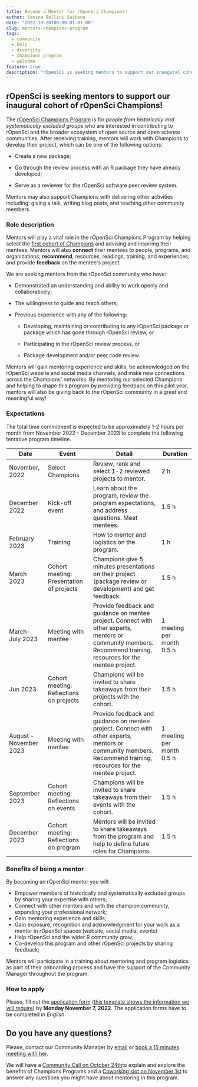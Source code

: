 ```yaml
---
title: Become a Mentor for rOpenSci Champions!
author: Yanina Bellini Saibene
date: '2022-10-20T00:00:01-07:00'
slug: mentors-champions-program
tags:
  - community
  - help
  - diversity
  - champions program
  - welcome
feature: true  
description: "rOpenSci is seeking mentors to support our inaugural cohort of rOpenSci Champions. Could you offer insight and advice to our selected Champions? Learn the details and express your interest!" 
---
```



## rOpenSci is seeking mentors to support our inaugural cohort of rOpenSci Champions!


The [rOpenSci Champions Program](/champions/) is for _people from historically and systematically excluded groups_ who are interested in contributing to rOpenSci and the broader ecosystem of open source and open science communities. After receiving training, mentors will work with Champions to develop their project, which can be one of the following options:

* Create a new package;

* Go through the review process with an R package they have already developed;

* Serve as a reviewer for the rOpenSci software peer review system.

Mentors may also support Champions with delivering other activities including: giving a talk, writing blog posts, and teaching other community members.

### Role description

Mentors will play a vital role in the rOpenSci Champions Program by helping select the [first cohort of Champions](/blog/2022/09/22/launch-champions-program/#how-to-apply) and advising and inspiring their mentees. Mentors will also __connect__ their mentees to people, programs, and organizations; __recommend__, resources, readings, training, and experiences; and provide __feedback__ on the mentee's project.

We are seeking mentors from the rOpenSci community who have:

* Demonstrated an understanding and ability to work openly and collaboratively;

* The willingness to guide and teach others;

* Previous experience with any of the following: 

  * Developing, maintaining or contributing to any rOpenSci package or package which has gone through rOpenSci review, or
  
  * Participating in the rOpenSci review process, or 
  
  * Package development and/or peer code review.

Mentors will gain mentoring experience and skills, be acknowledged on the rOpenSci website and social media channels, and make new connections across the Champions' networks. By mentoring our selected Champions and helping to shape this program by providing feedback on this pilot year, mentors will also be giving back to the rOpenSci community in a great and meaningful way!

### Expectations

The total time commitment is expected to be approximately 1-2 hours per month from November 2022 - December 2023 to complete the following tentative program timeline.


|Date|Event|Detail|Duration|
|----|-----|------|--------|
|November, 2022|Select Champions |Review, rank and select 1-2 reviewed projects to mentor.|2 h|
|December 2022|Kick-off event|Learn about the program, review the program expectations, and address questions. Meet mentees.|1.5 h|
|February 2023|Training|How to mentor and logistics on the program.|1 h|
|March 2023|Cohort meeting: Presentation of projects|Champions give 5 minutes presentations on their project (package review or development) and get feedback.|1.5 h|
|March-July 2023|Meeting with mentee|Provide feedback and guidance on mentee project.  Connect with other experts, mentors or community members. Recommend training, resources for the mentee project.|1 meeting per month 0.5 h|
|Jun 2023|Cohort meeting: Reflections on projects|Champions will be invited to share takeaways from their projects with the cohort.|1.5 h|
|August - November 2023|Meeting with mentee|Provide feedback and guidance on mentee project.  Connect with other experts, mentors or community members. Recommend training, resources for the mentee project. |1 meeting per month 0.5 h|
|September 2023|Cohort meeting: Reflections on events|Champions will be invited to share takeaways from their events with the cohort.|1.5 h|
|December 2023|Cohort meeting: Reflections on program|Mentors will be invited to share takeaways from the program and help to define future roles for Champions.|1.5 h|


### Benefits of being a mentor

By becoming an rOpenSci mentor you will:

* Empower members of historically and systematically excluded groups by sharing your expertise with others; 
* Connect with other mentors and with the champion community, expanding your professional network;
* Gain mentoring experience and skills;
* Gain exposure, recognition and acknowledgment for your work as a mentor in rOpenSci spaces (website, social media, events)
* Help rOpenSci and the wider R community grow;
* Co-develop this program and other rOpenSci projects by sharing feedback;

Mentors will participate in a training about mentoring and program logistics as part of their onboarding process and have the support of the Community Manager throughout the program.


### How to apply
Please, fill out the [application form](https://airtable.com/shrlrLdQbb4wphosK) ([this template shows the information we will require](/champions/files/mentors_champions_template)) by __Monday November 7, 2022__. The application forms have to be completed _in English_.


## Do you have any questions? 

Please, contact our Community Manager by [email](mailto:yabellini@ropensci.org) or [book a 15 minutes meeting with her](https://calendly.com/yabellini-ropensci/15min).

We will have a [Community Call on October 24th](/commcalls/oct2022-champions/)to explain and explore the benefits of Champions Programs and a [Coworking slot on November 1st](/events/coworking-2022-11/) to answer any questions you might have about mentoring in this program.

